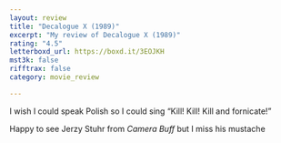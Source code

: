 ```yaml
---
layout: review
title: "Decalogue X (1989)"
excerpt: "My review of Decalogue X (1989)"
rating: "4.5"
letterboxd_url: https://boxd.it/3EOJKH
mst3k: false
rifftrax: false
category: movie_review

---
```


I wish I could speak Polish so I could sing “Kill! Kill! Kill and fornicate!”

Happy to see Jerzy Stuhr from <i>Camera Buff</i> but I miss his mustache